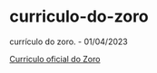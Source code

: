 # curriculo-do-zoro
currículo do zoro. - 01/04/2023

[Curriculo oficial do Zoro](https://halryy.github.io/curriculo-do-zoro/)
